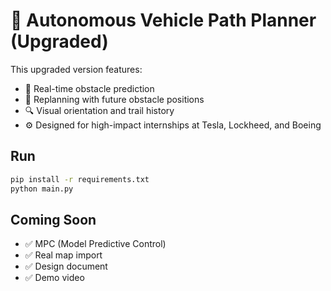 # 🚗 Autonomous Vehicle Path Planner (Upgraded)

This upgraded version features:
- 🔁 Real-time obstacle prediction
- 🧠 Replanning with future obstacle positions
- 🔍 Visual orientation and trail history
- ⚙️ Designed for high-impact internships at Tesla, Lockheed, and Boeing

## Run
```bash
pip install -r requirements.txt
python main.py
```

## Coming Soon
- ✅ MPC (Model Predictive Control)
- ✅ Real map import
- ✅ Design document
- ✅ Demo video
